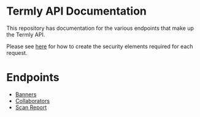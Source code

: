 # Termly API Documentation

This repository has documentation for the various endpoints that make up the Termly API. 

Please see [here](security.md) for how to create the security elements required for each request.

# Endpoints

* [Banners](endpoints/banners.md)
* [Collaborators](endpoints/collaborators.md)
* [Scan Report](endpoints/scan_report.md)

